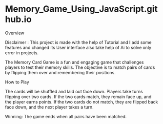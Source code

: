 # Memory_Game_Using_JavaScript.github.io
Overview

Disclaimer : This project is made with the help of Tutorial and I add some features and changed its User interface also take help of Ai to solve only error in projects.

The Memory Card Game is a fun and engaging game that challenges players to test their memory skills. The objective is to match pairs of cards by flipping them over and remembering their positions.

How to Play

The cards will be shuffled and laid out face down.
Players take turns flipping over two cards.
If the two cards match, they remain face up, and the player earns points.
If the two cards do not match, they are flipped back face down, and the next player takes a turn.

Winning:
The game ends when all pairs have been matched.
